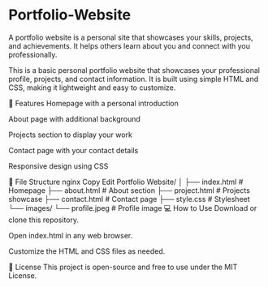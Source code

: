 # Portfolio-Website
A portfolio website is a personal site that showcases your skills, projects, and achievements. It helps others learn about you and connect with you professionally.

This is a basic personal portfolio website that showcases your professional profile, projects, and contact information. It is built using simple HTML and CSS, making it lightweight and easy to customize.

🔧 Features
Homepage with a personal introduction

About page with additional background

Projects section to display your work

Contact page with your contact details

Responsive design using CSS

📁 File Structure
nginx
Copy
Edit
Portfolio Website/
│
├── index.html         # Homepage
├── about.html         # About section
├── project.html       # Projects showcase
├── contact.html       # Contact page
├── style.css          # Stylesheet
└── images/
    └── profile.jpeg   # Profile image
💻 How to Use
Download or clone this repository.

Open index.html in any web browser.

Customize the HTML and CSS files as needed.

📝 License
This project is open-source and free to use under the MIT License.

